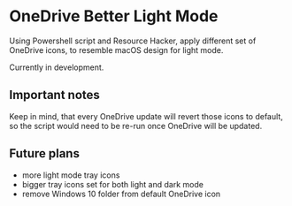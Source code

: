 # OneDrive Better Light Mode

Using Powershell script and Resource Hacker, apply different set of OneDrive icons, to resemble macOS design for light mode.

Currently in development.

## Important notes

Keep in mind, that every OneDrive update will revert those icons to default, so the script would need to be re-run once OneDrive will be updated.

## Future plans
- more light mode tray icons
- bigger tray icons set for both light and dark mode
- remove Windows 10 folder from default OneDrive icon
